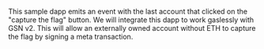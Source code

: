 This sample dapp emits an event with the last account that clicked on the "capture the flag" button.
We will integrate this dapp to work gaslessly with GSN v2. This will allow an externally owned account without ETH to capture the flag by signing a meta transaction.

